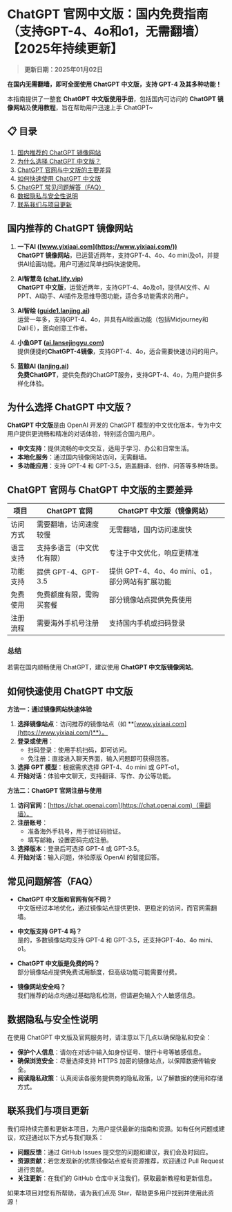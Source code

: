# ChatGPT 官网中文版：国内免费指南（支持GPT-4、4o和o1，无需翻墙）【2025年持续更新】

> **更新日期：2025年01月02日**  

**在国内无需翻墙，即可全面使用 ChatGPT 中文版，支持 GPT-4 及其多种功能！**

本指南提供了一整套 **ChatGPT 中文版使用手册**，包括国内可访问的 **ChatGPT 镜像网站**及**使用教程**，旨在帮助用户迅速上手 ChatGPT~

## 📋 目录

1. [国内推荐的 ChatGPT 镜像网站](#国内推荐的-chatgpt-镜像网站)
2. [为什么选择 ChatGPT 中文版？](#为什么选择-chatgpt-中文版)
3. [ChatGPT 官网与中文版的主要差异](#chatgpt-官网与-chatgpt中文版的主要差异)
4. [如何快速使用 ChatGPT 中文版](#如何快速使用-chatgpt-中文版)
5. [ChatGPT 常见问题解答（FAQ）](#chatgpt-常见问题解答（faq）)
6. [数据隐私与安全性说明](#数据隐私与安全性说明)
7. [联系我们与项目更新](#联系我们与项目更新)

## 国内推荐的 ChatGPT 镜像网站

1. **一下AI ([www.yixiaai.com](https://www.yixiaai.com/))**  
   **ChatGPT 镜像网站**，已运营近两年，支持GPT-4、4o、4o mini及o1，并提供AI绘画功能。用户可通过简单扫码快速使用。

2. **AI智慧岛 ([chat.lify.vip](https://chat.lify.vip/))**  
   **ChatGPT 中文版**，运营近两年，支持GPT-4、4o及o1，提供AI文件、AI PPT、AI助手、AI插件及思维导图功能，适合多功能需求的用户。

3. **AI智绘 ([guide1.lanjing.ai](https://guide1.lanjing.ai/))**  
   运营一年多，支持GPT-4、4o，并具有AI绘画功能（包括Midjourney和Dall·E），面向创意工作者。

4. **小鱼GPT ([ai.lansejingyu.com](https://ai.lansejingyu.com/))**  
   提供便捷的**ChatGPT-4镜像**，支持GPT-4、4o，适合需要快速访问的用户。

5. **蓝鲸AI ([lanjing.ai](https://lanjing.ai/))**  
   **免费ChatGPT**，提供免费的ChatGPT服务，支持GPT-4、4o，为用户提供多样化体验。

## 为什么选择 ChatGPT 中文版？

**ChatGPT 中文版**是由 OpenAI 开发的 ChatGPT 模型的中文优化版本，专为中文用户提供更流畅和精准的对话体验，特别适合国内用户。

- **中文支持**：提供流畅的中文交互，适用于学习、办公和日常生活。
- **本地化服务**：通过国内镜像网站访问，无需翻墙。
- **多功能应用**：支持 GPT-4 和 GPT-3.5，涵盖翻译、创作、问答等多种场景。

## ChatGPT 官网与 ChatGPT 中文版的主要差异

| 项目         | ChatGPT 官网                      | ChatGPT 中文版（镜像网站）         |
|-------------|---------------------------------|----------------------------------|
| 访问方式     | 需要翻墙，访问速度较慢             | 无需翻墙，国内访问速度快             |
| 语言支持     | 支持多语言（中文优化有限）          | 专注于中文优化，响应更精准            |
| 功能支持     | 提供 GPT-4、GPT-3.5              | 提供 GPT-4、4o、4o mini、o1，部分网站有扩展功能 |
| 免费使用     | 免费额度有限，需购买套餐            | 部分镜像站点提供免费使用               |
| 注册流程     | 需要海外手机号注册                   | 支持国内手机或扫码登录               |

### 总结

若需在国内顺畅使用 ChatGPT，建议使用 **ChatGPT 中文版镜像网站**。

## 如何快速使用 ChatGPT 中文版

**方法一：通过镜像网站快速体验**

1. **选择镜像站点**：访问推荐的镜像站点（如 **[www.yixiaai.com](https://www.yixiaai.com/)**）。
2. **登录或使用**：
   - 扫码登录：使用手机扫码，即可访问。
   - 免注册：直接进入聊天界面，输入问题即可获得回答。
3. **选择 GPT 模型**：根据需求选择 GPT-4、4o mini 或 GPT-o1。
4. **开始对话**：体验中文聊天，支持翻译、写作、办公等功能。

**方法二：ChatGPT 官网注册与使用**

1. **访问官网**：[https://chat.openai.com](https://chat.openai.com)（需翻墙）。
2. **注册账号**：
   - 准备海外手机号，用于验证码验证。
   - 填写邮箱，设置密码完成注册。
3. **选择版本**：登录后可选择 GPT-4 或 GPT-3.5。
4. **开始对话**：输入问题，体验原版 OpenAI 的智能回答。

## 常见问题解答（FAQ）

- **ChatGPT 中文版和官网有何不同？**  
  中文版经过本地优化，通过镜像站点提供更快、更稳定的访问，而官网需翻墙。

- **中文版支持 GPT-4 吗？**  
  是的，多数镜像站均支持 GPT-4 和 GPT-3.5，还支持GPT-4o、4o mini、o1。

- **ChatGPT 中文版是免费的吗？**  
  部分镜像站点提供免费试用额度，但高级功能可能需要付费。

- **镜像网站安全吗？**  
  我们推荐的站点均通过基础隐私检测，但请避免输入个人敏感信息。

## 数据隐私与安全性说明

在使用 ChatGPT 中文版及官网服务时，请注意以下几点以确保隐私和安全：

- **保护个人信息**：请勿在对话中输入如身份证号、银行卡号等敏感信息。
- **确保浏览安全**：尽量选择支持 HTTPS 加密的镜像站点，以保障数据传输安全。
- **阅读隐私政策**：认真阅读各服务提供商的隐私政策，以了解数据的使用和存储方式。

## 联系我们与项目更新

我们将持续完善和更新本项目，为用户提供最新的指南和资源。如有任何问题或建议，欢迎通过以下方式与我们联系：

- **问题反馈**：通过 GitHub Issues 提交您的问题和建议，我们会及时回应。
- **资源贡献**：若您发现新的优质镜像站点或有资源推荐，欢迎通过 Pull Request 进行贡献。
- **关注更新**：在我们的 GitHub 仓库中关注我们，获取最新教程和更新信息。

如果本项目对您有所帮助，请为我们点亮 Star，帮助更多用户找到并使用此资源！

